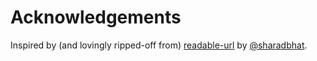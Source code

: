# Acknowledgements

Inspired by (and lovingly ripped-off from) [readable-url](https://github.com/sharadbhat/ReadableURL) by [@sharadbhat](https://github.com/sharadbhat/).
